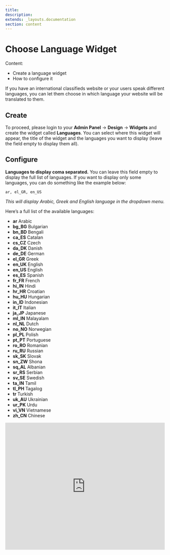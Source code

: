 ```yaml
---
title:
description:
extends: _layouts.documentation
section: content
---
```


# Choose Language Widget
Content:
-   Create a language widget
-   How to configure it

If you have an international classifieds website or your users speak different languages, you can let them choose in which language your website will be translated to them.

## Create

To proceed, please login to your **Admin Panel** ->   **Design**  ->  **Widgets**  and create the widget called  **Languages**. You can select where this widget will appear, the title of the widget and the languages you want to display (leave the field empty to display them all).


## Configure

**Languages to display coma separated.**  You can leave this field empty to display the full list of languages. If you want to display only some languages, you can do something like the example below:

```
ar, el_GR, en_US

```

_This will display Arabic, Greek and English language in the dropdown menu._

Here’s a full list of the available languages:

-   **ar**  Arabic
-   **bg_BG**  Bulgarian
-   **bn_BD**  Bengali
-   **ca_ES**  Catalan
-   **cs_CZ**  Czech
-   **da_DK**  Danish
-   **de_DE**  German
-   **el_GR**  Greek
-   **en_UK**  English
-   **en_US**  English
-   **es_ES**  Spanish
-   **fr_FR**  French
-   **hi_IN**  Hindi
-   **hr_HR**  Croatian
-   **hu_HU**  Hungarian
-   **in_ID**  Indonesian
-   **it_IT**  Italian
-   **ja_JP**  Japanese
-   **ml_IN**  Malayalam
-   **nl_NL**  Dutch
-   **no_NO**  Norwegian
-   **pl_PL**  Polish
-   **pt_PT**  Portuguese
-   **ro_RO**  Romanian
-   **ru_RU**  Russian
-   **sk_SK**  Slovak
-   **sn_ZW**  Shona
-   **sq_AL**  Albanian
-   **sr_RS**  Serbian
-   **sv_SE**  Swedish
-   **ta_IN**  Tamil
-   **tl_PH**  Tagalog
-   **tr**  Turkish
-   **uk_AU**  Ukrainian
-   **ur_PK**  Urdu
-   **vi_VN**  Vietnamese
-   **zh_CN**  Chinese


<iframe width="100%" height="400px" src="https://www.youtube.com/embed/rWC7dRaKdT0" title="Yclas video" frameborder="0" allow="accelerometer; autoplay; clipboard-write; encrypted-media; gyroscope; picture-in-picture" allowfullscreen></iframe>
 
